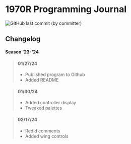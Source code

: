# 1970R Programming Journal

![GitHub last commit (by committer)](https://img.shields.io/github/last-commit/CurlyFries1970/CurlyFries-Match)

## Changelog

#### Season '23-'24

> #### 01/27/24 
> - Published program to Github
> - Added README

> #### 01/30/24
> - Added controller display
> - Tweaked palettes

> #### 02/17/24
> - Redid comments
> - Added wing controls
